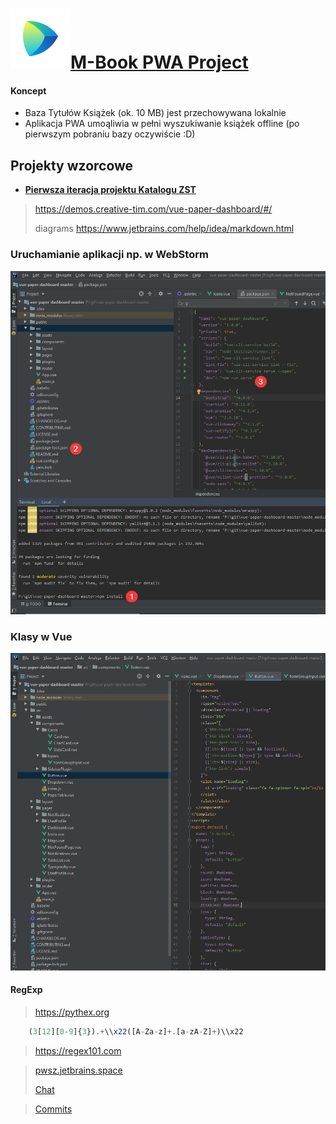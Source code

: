 
#  <a href="https://pwsz.jetbrains.space/p/nos/review">![Space_Icon](./docs/space_icon.svg)</a>[M-Book PWA Project](https://github.com/Mario62/RWD_TS/projects/1)

#### Koncept
* Baza Tytułów Książek (ok. 10 MB) jest przechowywana lokalnie 
* Aplikacja PWA umoąliwia w pełni wyszukiwanie książek offline (po pierwszym pobraniu bazy oczywiście :D)

## Projekty wzorcowe 

* [**Pierwsza iteracja projektu Katalogu ZST**](https:katalog.zst-tarnow.pl)
> https://demos.creative-tim.com/vue-paper-dashboard/#/
>
> diagrams https://www.jetbrains.com/help/idea/markdown.html 
### Uruchamianie aplikacji np. w WebStorm
![vue_crate_app](./docs/inteli.png)

### Klasy w Vue 
![Klasy](./docs/class.png)

#### RegExp

> https://pythex.org


```ts
    (3[12][0-9]{3}).+\\x22([A-Za-z]+.[a-zA-Z]+)\\x22
```
> https://regex101.com

> [pwsz.jetbrains.space](https://pwsz.jetbrains.space)
> 
> [Chat](https://pwsz.jetbrains.space/im/group/1Bdbrz1w1iEc)

> [Commits](https://pwsz.jetbrains.space/p/nos/code/vuePWA/commits)

